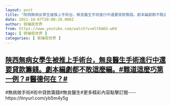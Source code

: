 ```yaml
---
layout: post
title: "陝西無病女學生被推上手術台，無良醫生手術進行中還要貸款籌錢。劇本編劇都不敢這麼編。#難道這麼巧第一例？#醫德何在？#"
date: 2021-10-07T20:00:10.000Z
author: 铁锤观世界
from: https://www.youtube.com/watch?v=mlt6AKG-wKU
tags: [ 铁锤观世界 ]
categories: [ 铁锤观世界 ]
---
```

<!--1633636810000-->
[陝西無病女學生被推上手術台，無良醫生手術進行中還要貸款籌錢。劇本編劇都不敢這麼編。#難道這麼巧第一例？#醫德何在？#](https://www.youtube.com/watch?v=mlt6AKG-wKU)
------

<div>
#無病做手術#術中貸款籌錢#無良醫生#更多精彩內容點擊訂閱----https://tinyurl.com/yb5m4y5g
</div>

